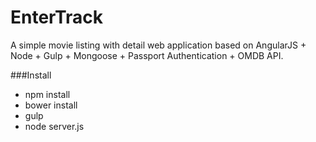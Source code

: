 EnterTrack
==========
A simple movie listing with detail web application based on AngularJS + Node + Gulp + Mongoose + Passport Authentication + OMDB API.

###Install
- npm install
- bower install
- gulp
- node server.js
